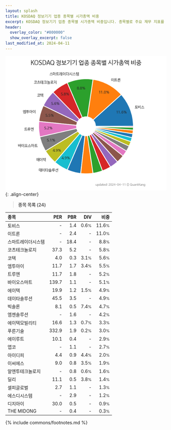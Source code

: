 ```yaml
---
layout: splash
title: KOSDAQ 정보기기 업종 종목별 시가총액 비중
excerpt: KOSDAQ 정보기기 업종 종목별 시가총액 비중입니다. 종목별로 주요 재무 지표를 함께 표시합니다.
header:
  overlay_color: "#800000"
  show_overlay_excerpt: false
last_modified_at: 2024-04-11
---
```



![KOSDAQ 정보기기 업종 종목별 시가총액 비중](/stats/sector/images/kosdaq_업종_정보기기_종목.png){: .align-center}


> **종목 목록 (24)**<a id="list"></a>

| **종목** | **PER** | **PBR** | **DIV** | **비중** |
| :------- | ------: | ------: | ------: | -------: |
| 토비스 | - | 1.4 | 0.6<small>%</small> | 11.6<small>%</small> |
| 이트론 | - | 2.4 | - | 11.0<small>%</small> |
| 스마트레이더시스템 | - | 18.4 | - | 8.8<small>%</small> |
| 코츠테크놀로지 | 37.3 | 5.2 | - | 5.8<small>%</small> |
| 코텍 | 4.0 | 0.3 | 3.1<small>%</small> | 5.6<small>%</small> |
| 엠투아이 | 11.7 | 1.7 | 3.4<small>%</small> | 5.5<small>%</small> |
| 트루엔 | 11.7 | 1.8 | - | 5.2<small>%</small> |
| 바이오스마트 | 139.7 | 1.1 | - | 5.1<small>%</small> |
| 에이텍 | 19.9 | 1.2 | 1.5<small>%</small> | 4.9<small>%</small> |
| 데이타솔루션 | 45.5 | 3.5 | - | 4.9<small>%</small> |
| 빅솔론 | 8.1 | 0.5 | 7.4<small>%</small> | 4.7<small>%</small> |
| 엠젠솔루션 | - | 1.6 | - | 4.2<small>%</small> |
| 에이텍모빌리티 | 16.6 | 1.3 | 0.7<small>%</small> | 3.3<small>%</small> |
| 푸른기술 | 332.9 | 1.9 | 0.2<small>%</small> | 3.0<small>%</small> |
| 에이루트 | 10.1 | 0.4 | - | 2.9<small>%</small> |
| 앱코 | - | 1.1 | - | 2.7<small>%</small> |
| 아이디피 | 4.4 | 0.9 | 4.4<small>%</small> | 2.0<small>%</small> |
| 이씨에스 | 9.0 | 0.8 | 3.5<small>%</small> | 1.9<small>%</small> |
| 알엔투테크놀로지 | - | 0.8 | 0.6<small>%</small> | 1.6<small>%</small> |
| 딜리 | 11.1 | 0.5 | 3.8<small>%</small> | 1.4<small>%</small> |
| 셀피글로벌 | 2.7 | 1.1 | - | 1.3<small>%</small> |
| 에스디시스템 | - | 2.9 | - | 1.2<small>%</small> |
| 디지아이 | 30.0 | 0.5 | - | 0.9<small>%</small> |
| THE MIDONG | - | 0.4 | - | 0.3<small>%</small> |

{% include commons/footnotes.md %}